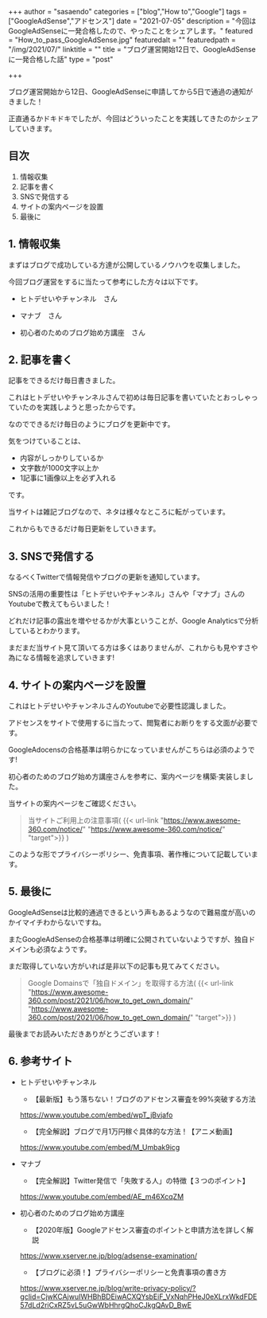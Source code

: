 +++
author = "sasaendo"
categories = ["blog","How to","Google"]
tags = ["GoogleAdSense","アドセンス"]
date = "2021-07-05"
description = "今回はGoogleAdSenseに一発合格したので、やったことをシェアします。"
featured = "How_to_pass_GoogleAdSense.jpg"
featuredalt = ""
featuredpath = "/img/2021/07/"
linktitle = ""
title = "ブログ運営開始12日で、GoogleAdSenseに一発合格した話"
type = "post"

+++

ブログ運営開始から12日、GoogleAdSenseに申請してから5日で通過の通知がきました！

正直通るかドキドキでしたが、今回はどういったことを実践してきたのかシェアしていきます。

## 目次
1. 情報収集
2. 記事を書く
3. SNSで発信する
4. サイトの案内ページを設置
5. 最後に


## 1. 情報収集

まずはブログで成功している方達が公開しているノウハウを収集しました。

今回ブログ運営をするに当たって参考にした方々は以下です。

* ヒトデせいやチャンネル　さん

* マナブ　さん

* 初心者のためのブログ始め方講座　さん
	
## 2. 記事を書く

記事をできるだけ毎日書きました。

これはヒトデせいやチャンネルさんで初めは毎日記事を書いていたとおっしゃっていたのを実践しようと思ったからです。

なのでできるだけ毎日のようにブログを更新中です。

気をつけていることは、

* 内容がしっかりしているか
* 文字数が1000文字以上か
* 1記事に1画像以上を必ず入れる

です。

当サイトは雑記ブログなので、ネタは様々なところに転がっています。

これからもできるだけ毎日更新をしていきます。

## 3. SNSで発信する
なるべくTwitterで情報発信やブログの更新を通知しています。

SNSの活用の重要性は「ヒトデせいやチャンネル」さんや「マナブ」さんのYoutubeで教えてもらいました！

どれだけ記事の露出を増やせるかが大事ということが、Google Analyticsで分析しているとわかります。

まだまだ当サイト見て頂いてる方は多くはありませんが、これからも見やすさや為になる情報を追求していきます!

## 4. サイトの案内ページを設置

これはヒトデせいやチャンネルさんのYoutubeで必要性認識しました。

アドセンスをサイトで使用するに当たって、閲覧者にお断りをする文面が必要です。

GoogleAdocensの合格基準は明らかになっていませんがこちらは必須のようです!

初心者のためのブログ始め方講座さんを参考に、案内ページを構築·実装しました。

当サイトの案内ページをご確認ください。
> 当サイトご利用上の注意事項( {{< url-link "https://www.awesome-360.com/notice/" "https://www.awesome-360.com/notice/" "target">}} )

このような形でプライバシーポリシー、免責事項、著作権について記載しています。

## 5. 最後に

GoogleAdSenseは比較的通過できるという声もあるようなので難易度が高いのかイマイチわからないですね。

またGoogleAdSenseの合格基準は明確に公開されていないようですが、独自ドメインも必須なようです。


まだ取得していない方がいれば是非以下の記事も見てみてください。

> Google Domainsで「独自ドメイン」を取得する方法( {{< url-link "https://www.awesome-360.com/post/2021/06/how_to_get_own_domain/" "https://www.awesome-360.com/post/2021/06/how_to_get_own_domain/" "target">}} )

最後までお読みいただきありがとうございます！

## 6. 参考サイト

* ヒトデせいやチャンネル
	
	* 【最新版】もう落ちない！ブログのアドセンス審査を99%突破する方法

    https://www.youtube.com/embed/wpT_jBvjafo

    * 【完全解説】ブログで月1万円稼ぐ具体的な方法！【アニメ動画】

    https://www.youtube.com/embed/M_Umbak9icg

* マナブ
	* 【完全解説】Twitter発信で「失敗する人」の特徴【３つのポイント】

	https://www.youtube.com/embed/AE_m46XcqZM

* 初心者のためのブログ始め方講座
	
    * 【2020年版】Googleアドセンス審査のポイントと申請方法を詳しく解説
	
    https://www.xserver.ne.jp/blog/adsense-examination/
	
    * 【ブログに必須！】プライバシーポリシーと免責事項の書き方
    
    https://www.xserver.ne.jp/blog/write-privacy-policy/?gclid=CjwKCAjwuIWHBhBDEiwACXQYsbEiF_VxNqhPHeJ0eXLrxWkdFDE57dLd2riCxRZ5vL5uGwWbHhrgQhoCJkgQAvD_BwE
